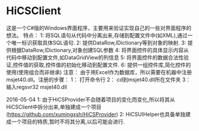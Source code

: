 # HiCSClient
这是一个C#版的Windows界面程序，主要用来验证实现自己的一些对界面程序的想法。
特点：
1: 将SQL语句从代码中分离出来,存储到配置文件中(如XML),通过一个唯一标识获取具体SQL语句.
2: 提供DataRow,IDictionary等到对象的映射.
3: 提供根据DataRow,IDictionary,对象创建SQL参数
4: 将界面控件的具体显示内容从代码中移动到配置文件,如DataGridView的列信息
5: 将界面控件的数据合法性验证,控件值的获取,控件值的初始化移动到配置文件.
6: 提供一组控件库,简化控件的使用(使用组合而非继承)
注意：
由于用Excel作为数据库，所以需要在机器中注册msjet40.dll。注册的步骤：
1： 打开命令行
2： cd到msjet40.dll所在文件夹
3： 输入regsvr32 msjet40.dll

2016-05-04
1: 由于HiCSProvider不会随着项目的变化而变化,所以将其从HiCSClient中拆分出来,单独建成一个项目(https://github.com/xumingxsh/HiCSProvider)
2: HiCSUIHelper也具备单独建成一个项目的特质,暂时不将其分离,以后可能会进行.
